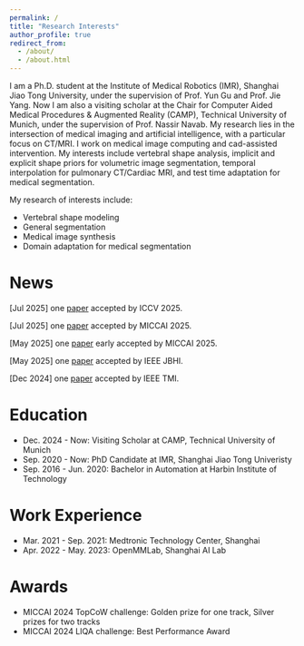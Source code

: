 ```yaml
---
permalink: /
title: "Research Interests"
author_profile: true
redirect_from: 
  - /about/
  - /about.html
---
```


I am a Ph.D. student at the Institute of Medical Robotics (IMR), Shanghai Jiao Tong University, under the supervision of Prof. Yun Gu and Prof. Jie Yang. Now I am also a visiting scholar at the Chair for Computer Aided Medical Procedures & Augmented Reality (CAMP), Technical University of Munich, under the supervision of Prof. Nassir Navab. My research lies in the intersection of medical imaging and artificial intelligence, with a particular focus on CT/MRI. I work on medical image computing and cad-assisted intervention. My interests include vertebral shape analysis, implicit and explicit shape priors for volumetric image segmentation, temporal interpolation for pulmonary CT/Cardiac MRI, and test time adaptation for medical segmentation.

My research of interests include:
- Vertebral shape modeling
- General segmentation
- Medical image synthesis
- Domain adaptation for medical segmentation

News
======
[Jul 2025] one [paper](https://arxiv.org/abs/2507.04547) accepted by ICCV 2025.

[Jul 2025] one [paper](https://arxiv.org/abs/2506.23673) accepted by MICCAI 2025.

[May 2025] one [paper](https://arxiv.org/abs/2505.17333) early accepted by MICCAI 2025.

[May 2025] one [paper](https://ieeexplore.ieee.org/abstract/document/11016174) accepted by IEEE JBHI.

[Dec 2024] one [paper](https://ieeexplore.ieee.org/abstract/document/10812757) accepted by IEEE TMI.


Education
======
- Dec. 2024 - Now: Visiting Scholar at CAMP, Technical University of Munich
- Sep. 2020 - Now: PhD Candidate at IMR, Shanghai Jiao Tong Univeristy
- Sep. 2016 - Jun. 2020: Bachelor in Automation at Harbin Institute of Technology


Work Experience
======
- Mar. 2021 - Sep. 2021: Medtronic Technology Center, Shanghai
- Apr. 2022 - May. 2023: OpenMMLab, Shanghai AI Lab



Awards
======
- MICCAI 2024 TopCoW challenge: Golden prize for one track, Silver prizes for two tracks
- MICCAI 2024 LIQA challenge: Best Performance Award




